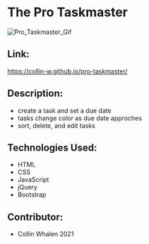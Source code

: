 # The Pro Taskmaster

![Pro_Taskmaster_Gif](https://user-images.githubusercontent.com/88279562/158299694-123e68ba-c044-4602-a931-8fcb0ac2dd2a.gif)


## Link:
https://collin-w.github.io/pro-taskmaster/


## Description:
- create a task and set a due date
- tasks change color as due date approches
- sort, delete, and edit tasks

## Technologies Used:
- HTML
- CSS
- JavaScript
- jQuery
- Bootstrap

## Contributor:
- Collin Whalen 2021
